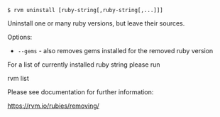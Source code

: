 
    $ rvm uninstall [ruby-string[,ruby-string[,...]]]

Uninstall one or many ruby versions, but leave their sources.

Options:
- `--gems` - also removes gems installed for the removed ruby version

For a list of currently installed ruby string please run

  rvm list

Please see documentation for further information:

  https://rvm.io/rubies/removing/
